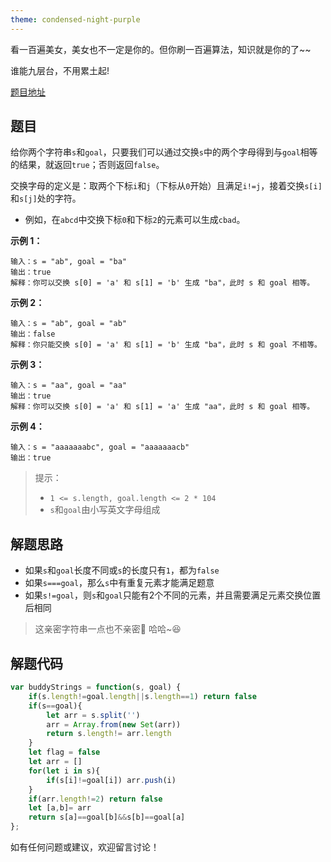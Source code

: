 ```yaml
---
theme: condensed-night-purple
---
```


看一百遍美女，美女也不一定是你的。但你刷一百遍算法，知识就是你的了~~

谁能九层台，不用累土起!

[题目地址](https://leetcode-cn.com/problems/buddy-strings/)

<!-- more -->


## 题目

给你两个字符串`s`和`goal`，只要我们可以通过交换`s`中的两个字母得到与`goal`相等的结果，就返回`true`；否则返回`false`。

交换字母的定义是：取两个下标`i`和`j`（下标从`0`开始）且满足`i!=j`，接着交换`s[i]`和`s[j]`处的字符。

- 例如，在`abcd`中交换下标`0`和下标`2`的元素可以生成`cbad`。

**示例 1：**

```
输入：s = "ab", goal = "ba"
输出：true
解释：你可以交换 s[0] = 'a' 和 s[1] = 'b' 生成 "ba"，此时 s 和 goal 相等。
```

**示例 2：**

```
输入：s = "ab", goal = "ab"
输出：false
解释：你只能交换 s[0] = 'a' 和 s[1] = 'b' 生成 "ba"，此时 s 和 goal 不相等。
```

**示例 3：**

```
输入：s = "aa", goal = "aa"
输出：true
解释：你可以交换 s[0] = 'a' 和 s[1] = 'a' 生成 "aa"，此时 s 和 goal 相等。
```

**示例 4：**

```
输入：s = "aaaaaaabc", goal = "aaaaaaacb"
输出：true
```

> 提示：
> - `1 <= s.length, goal.length <= 2 * 104`
> - `s`和`goal`由小写英文字母组成

## 解题思路

- 如果`s`和`goal`长度不同或`s`的长度只有`1`，都为`false`
- 如果`s===goal`，那么`s`中有重复元素才能满足题意
- 如果`s!=goal`，则`s`和`goal`只能有2个不同的元素，并且需要满足元素交换位置后相同

> 这亲密字符串一点也不亲密👀 哈哈~😆

## 解题代码

```js
var buddyStrings = function(s, goal) {
    if(s.length!=goal.length||s.length==1) return false
    if(s==goal){
        let arr = s.split('')
        arr = Array.from(new Set(arr))
        return s.length!= arr.length
    }
    let flag = false
    let arr = []
    for(let i in s){
        if(s[i]!=goal[i]) arr.push(i) 
    }
    if(arr.length!=2) return false
    let [a,b]= arr
    return s[a]==goal[b]&&s[b]==goal[a]
};
```
如有任何问题或建议，欢迎留言讨论！
